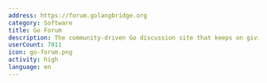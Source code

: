 ```yaml
---
address: https://forum.golangbridge.org
category: Software
title: Go Forum
description: The community-driven Go discussion site that keeps on giving
userCount: 7011
icon: go-forum.png
activity: high
language: en
---
```

